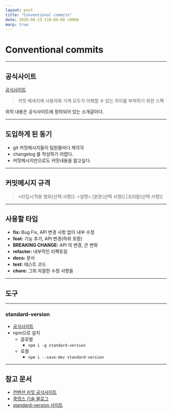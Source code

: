 ```yaml
---
layout: post
title: "Conventional commits"
date: 2020-06-15 110:00:00 +0900
marp: true
---
```


# Conventional commits

---

## 공식사이트

[공식사이트](https://www.conventionalcommits.org/ko/v1.0.0/)

> 커밋 메세지에 사용자와 기계 모두가 이해할 수 있는 의미를 부여하기 위한 스펙

위의 내용은 공식사이트에 정의되어 있는 소개글이다.

---

## 도입하게 된 동기

- git 커밋메시지들이 팀원들마다 제각각
- changelog 를 작성하기 어렵다.
- 커밋메시지만으로도 커밋내용을 알고싶다.

---

## 커밋메시지 규격

> <타입>[적용 범위(선택 사항)]: <설명>
> [본문(선택 사항)]
> [꼬리말(선택 사항)]

---

## 사용할 타입

- **fix:** Bug Fix, API 변경 사항 없이 내부 수정
- **feat:** 기능 추가, API 변경(하위 호환)
- **BREAKING CHANGE:** API 의 변경, 큰 변화
- **refactor:** 내부적인 리펙토링
- **docs:** 문서
- **test:** 테스트 코드
- **chore:** 그외 자잘한 수정 사항들

---

## 도구

---

### standard-version

- [공식사이트](https://github.com/conventional-changelog/standard-version)
- npm으로 설치
  - 글로벌
    - `npm i -g standard-version`
  - 로컬
    - `npm i --save-dev standard-version`

---

## 참고 문서

- [컨벤션 커밋 공식사이트](https://www.conventionalcommits.org/ko/v1.0.0/)
- [쿡앱스 기술 블로그](https://blog.cookapps.io/guide/conventional-commits/#%EC%82%AC%EC%9A%A9%EB%B2%95)
- [standard-version 사이트](https://github.com/conventional-changelog/standard-version)
